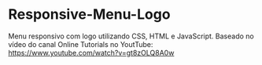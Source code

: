 # Responsive-Menu-Logo
Menu responsivo com logo utilizando CSS, HTML e JavaScript. Baseado no vídeo do canal Online Tutorials no YoutTube: https://www.youtube.com/watch?v=gt8zOLQ8A0w
